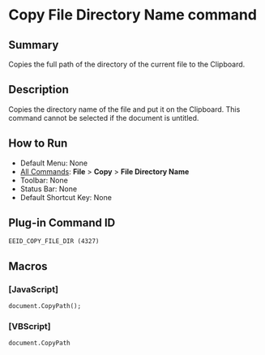 # Copy File Directory Name command

## Summary

Copies the full path of the directory of the current file to the Clipboard.

## Description

Copies the directory name of the file and put it on the Clipboard. This
command cannot be selected if the document is untitled.

## How to Run

- Default Menu: None
- [All Commands](../tools/all_commands): **File** \> **Copy**
\> **File Directory Name**
- Toolbar: None
- Status Bar: None
- Default Shortcut Key: None

## Plug-in Command ID

```
EEID_COPY_FILE_DIR (4327)```

## Macros

### \[JavaScript\]

```
document.CopyPath();
```

### \[VBScript\]

```
document.CopyPath
```
